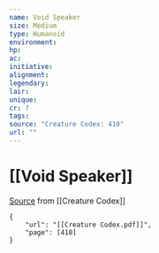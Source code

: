 ```yaml
---
name: Void Speaker
size: Medium
type: Humanoid
environment: 
hp: 
ac: 
initiative: 
alignment: 
legendary: 
lair: 
unique: 
cr: 7
tags: 
source: "Creature Codex: 410"
url: ""
---
```

# [[Void Speaker]]

[Source](zotero://open-pdf/library/items/NTNKJRHG?page=410) from [[Creature Codex]]

```pdf
{
	"url": "[[Creature Codex.pdf]]",
	"page": [410]
}
```

